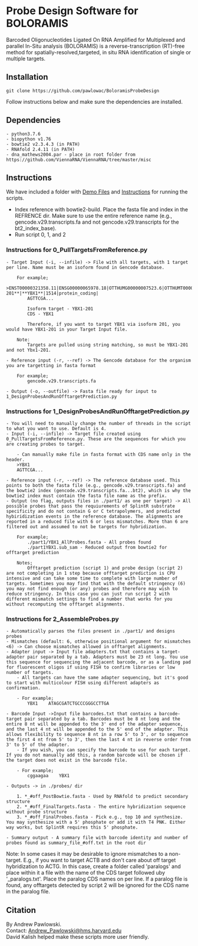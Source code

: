 # Probe Design Software for BOLORAMIS
Barcoded Oligonucleotides Ligated On RNA Amplified for Multiplexed and parallel In-Situ analysis (BOLORAMIS) is a reverse-transcription (RT)-free method for spatially-resolved,targeted, in situ RNA identification of single or multiple targets.

## Installation
```
git clone https://github.com/pawlowac/BoloramisProbeDesign
```
Follow instructions below and make sure the dependencies are installed.

## Dependencies

	- python3.7.6
	- biopython v1.76
	- bowtie2 v2.3.4.3 (in PATH)
	- RNAfold 2.4.11 (in PATH)
	- dna_mathews2004.par - place in root folder from https://github.com/ViennaRNA/ViennaRNA/tree/master/misc

## Instructions
We have included a folder with [Demo Files](https://github.com/pawlowac/BoloramisProbeDesign/tree/master/BOLORAMIS_DEMO) and [Instructions](https://github.com/pawlowac/BoloramisProbeDesign/blob/master/BOLORAMIS_DEMO/InstructionsForDemo.txt) for running the scripts.

- Index reference with bowtie2-build. Place the fasta file and index in the REFRENCE dir. Make sure to use the entire reference name (e.g., gencode.v29.transcripts.fa and not gencode.v29.transcripts for the bt2_index_base).
- Run script 0, 1, and 2



### Instructions for 0_PullTargetsFromReference.py

	- Target Input (-i, --infile) -> File with all targets, with 1 target per line. Name must be an isoform found in Gencode database.

		For example;
			>ENST00000321358.11|ENSG00000065978.18|OTTHUMG00000007523.6|OTTHUMT00000019786.2|**YBX1-201**|**YBX1**|1514|protein_coding|
			AGTTCGA...

			Isoform target - YBX1-201
			CDS - YBX1

			Therefore, if you want to target YBX1 via isoform 201, you would have YBX1-201 in your Target Input file.

		Note:
			Targets are pulled using string matching, so must be YBX1-201 and not Ybx1-201.

	- Reference input (-r, --ref) -> The Gencode database for the organism you are targetting in fasta format

		For example;
			gencode.v29.transcripts.fa

	- Output (-o, --outfile) -> Fasta file ready for input to 1_DesignProbesAndRunOfftargetPrediction.py



### Instructions for 1_DesignProbesAndRunOfftargetPrediction.py

	- You will need to manually change the number of threads in the script to what you want to use. Default is 4.
	- Input (-i, --infile) -> Target file created using 0_PullTargetsFromReference.py. These are the sequences for which you are creating probes to target.

		- Can manually make file in fasta format with CDS name only in the header.
		>YBX1
		AGTTCGA...

	- Reference input (-r, --ref) -> The reference database used. This points to both the fasta file (e.g., gencode.v29.transcripts.fa) and the bowtie2 index (gencode.v29.transcripts.fa...bt2), which is why the bowtie2 index must contain the fasta file name as the prefix.
	- Output (no flag, outputs files in ./part1/ as one per target) -> All possible probes that pass the requiurements of SplintR substrate specificity and do not contain G or C tetrapolymers, and predicted hybiridization events in the reference database. The alignments are reported in a reduced file with 6 or less mismatches. More than 6 are filtered out and assumed to not be targets for hybridization.

		For example;
			./part1/YBX1_AllProbes.fasta - All probes found
			./part1YBX1.sub_sam - Reduced output from bowtie2 for offtarget prediction

		Notes;
			Offtarget prediction (script 1) and probe design (script 2) are not completing in 1 step because offtarget prediction is CPU intensive and can take some time to complete with large number of targets. Sometimes you may find that with the default stringency (6) you may not find enough (or any) probes and therefore may wish to reduce stringency. In this case you can just run script 2 with different mismatch settings to find a number that works for you without recomputing the offtarget alignments.



### Instructions for 2_AssembleProbes.py

	- Automatically parses the files present in ./part1/ and designs probes
	- Mismatches (default: 6, otherwise positional argument for mismatches <6) -> Can choose mismatches allowed in offtarget alignments.
	- Adapter input -> Input file adapters.txt that contains a target-adapter pair separated by a tab. Adapters must be 23 nt long. You use this sequence for sequencing the adjacent barcode, or as a landing pad for fluorescent oligos if using FISH to confirm libraries or low number of targets.
		- All targets can have the same adapter sequencing, but it's good to start with multicolour FISH using different adapters as confirmation.

		- For example;
			YBX1	ATAGCGATCTGCCCGGGCCTTGA

	- Barcode Input ->Input file barcodes.txt that contains a barcode-target pair separated by a tab. Barcodes must be 8 nt long and the entire 8 nt will be appended to the 3' end of the adapter sequence, and the last 4 nt will be appended to the 5' end of the adapter. This allows flexibility to sequence 8 nt in a row 5' to 3', or to sequence the first 4 nt from 5' to 3', then the last 4 nt in reverse order from 3' to 5' of the adapter.
		- If you wish, you can specify the barcode to use for each target. If you do not manually add this, a random barcode will be chosen if the target does not exist in the barcode file.

		- For example;
			cggaagaa	YBX1

	- Outputs -> in ./probes/ dir

		1. *_#off_PostBowtie.fasta - Used by RNAfold to predict secondary structure
		2. *_#off_FinalTargets.fasta - The entire hybridization sequence without probe structure
		3. *_#off_FinalProbes.fasta - Pick e.g., top 10 and synthesize. You may synthesize with a 5' phosphate or add it with T4 PNK. Either way works, but SplintR requires this 5' phosphate.

	- Summary output - A summary file with barcode identity and number of probes found as summary_file_#off.txt in the root dir



Note:
	In some cases it may be desirable to ignore mismatches to a non-target. E.g., if you want to target ACTB and don't care about off target hybridization to ACTG. In this case, create a folder called 'paralogs' and place within it a file with the name of the CDS target followed uby '_paralogs.txt'. Place the paralog CDS names on per line. If a paralog file is found, any offtargets detected by script 2 will be ignored for the CDS name in the paralog file. 

## Citation

By Andrew Pawlowski.<br/>
Contact: Andrew_Pawlowski@hms.harvard.edu<br/>
David Kalish helped make these scripts more user friendly.<br/>
